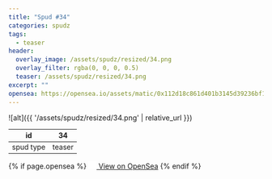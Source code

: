 ```yaml
---
title: "Spud #34"
categories: spudz
tags:
  - teaser
header:
  overlay_image: /assets/spudz/resized/34.png
  overlay_filter: rgba(0, 0, 0, 0.5)
  teaser: /assets/spudz/resized/34.png
excerpt: ""
opensea: https://opensea.io/assets/matic/0x112d18c861d401b3145d39236bf149f01e18beed/34
---
```

![alt]({{ '/assets/spudz/resized/34.png' | relative_url }})

| id | 34 |
|-|-|
| spud type | teaser |

{% if page.opensea %}
<a href="{{page.opensea}}" class="btn btn--info" onclick="window.open(this.href, '_blank'); return false;"><img src="/assets/images/opensea.svg" width="16px"><span>  View on OpenSea</span></a>
{% endif %}
